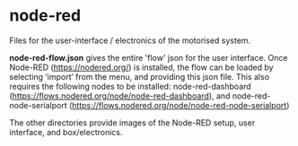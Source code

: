 # node-red

Files for the user-interface / electronics of the motorised system.

**node-red-flow.json** gives the entire 'flow' json for the user interface. Once Node-RED (https://nodered.org/) is installed,
the flow can be loaded by selecting ‘import’ from the menu, and providing this json file. 
This also requires the following nodes to be installed: node-red-dashboard
(https://flows.nodered.org/node/node-red-dashboard), and node-red-node-serialport
(https://flows.nodered.org/node/node-red-node-serialport)

The other directories provide images of the Node-RED setup, user interface, and box/electronics.
